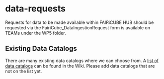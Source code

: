 # data-requests
Requests for data to be made available within FAIRiCUBE HUB should be requested via the FairiCube_DataIngestionRequest form is available on TEAMs under the WP5 folder.


## Existing Data Catalogs

There are many existing data catalogs where we can choose from. A [list of data catalogs](../../wiki/Data-Catalogs) can be found in the Wiki. Please add data catalogs that are not on the list yet.
